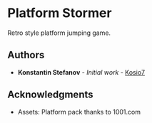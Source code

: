# Platform Stormer

Retro style platform jumping game.

## Authors

* **Konstantin Stefanov** - *Initial work* - [Kosio7](https://github.com/kosio7)

## Acknowledgments

* Assets: Platform pack thanks to 1001.com
